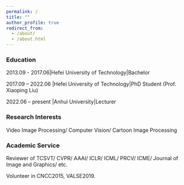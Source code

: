 ```yaml
---
permalink: /
title: ""
author_profile: true
redirect_from: 
  - /about/
  - /about.html
---
```

### Education

2013.09 - 2017.06|Hefei University of Technology|Bachelor

2017.09 – 2022.06 |Hefei University of Technology|PhD Student (Prof. Xiaoping Liu)

2022.06 – present |Anhui University|Lecturer


### Research Interests

Video Image Processing/ Computer Vision/ Cartoon Image Processing





### Academic Service

Reviewer of TCSVT/ CVPR/ AAAI/ ICLR/ ICML/ PRCV/ ICME/ Journal of Image and Graphics/ etc.

Volunteer in CNCC2015, VALSE2019. 





